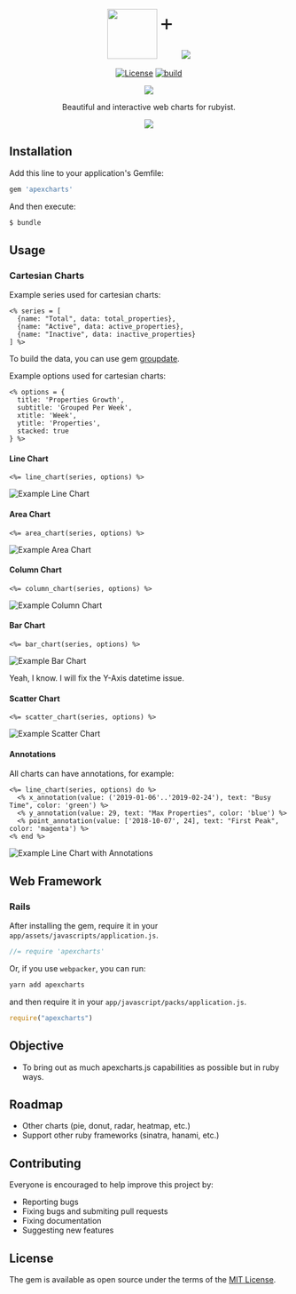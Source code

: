 <p align="center">
  <img src="https://apexcharts.com/media/apexcharts-logo.png" height="90">
  <span style="font-size: 40px; vertical-align: top; margin-right: 10px;">+</span>
  <img src="https://www.ruby-lang.org/images/header-ruby-logo.png">
</p>

<p align="center">
  <a href="https://github.com/styd/apexcharts.rb/blob/master/LICENSE"><img src="https://img.shields.io/badge/License-MIT-brightgreen.svg" alt="License"></a>
  <a href="https://travis-ci.org/styd/apexcharts.rb"><img src="https://api.travis-ci.com/styd/apexcharts.rb.svg?branch=master" alt="build" /></a>
</p>


<p align="center">
  <a href="https://twitter.com/intent/tweet?text=Create%20visualizations%20with%20this%20free%20and%20open-source%20JavaScript%20Chart%20library&url=https://www.apexcharts.com&hashtags=javascript,charts,visualizations,developers,apexcharts"><img src="https://img.shields.io/twitter/url/http/shields.io.svg?style=social"> </a>
</p>

<p align="center">Beautiful and interactive web charts for rubyist.</p>


<p align="center"><img src="https://apexcharts.com/media/apexcharts-banner.png"></p>

## Installation
Add this line to your application's Gemfile:

```ruby
gem 'apexcharts'
```

And then execute:
```bash
$ bundle
```

## Usage

### Cartesian Charts

Example series used for cartesian charts:

```erb
<% series = [
  {name: "Total", data: total_properties},
  {name: "Active", data: active_properties},
  {name: "Inactive", data: inactive_properties}
] %>
```
To build the data, you can use gem [groupdate](https://github.com/ankane/groupdate).

Example options used for cartesian charts:

```erb
<% options = {
  title: 'Properties Growth',
  subtitle: 'Grouped Per Week',
  xtitle: 'Week',
  ytitle: 'Properties',
  stacked: true
} %>
```

#### Line Chart

```erb
<%= line_chart(series, options) %>
```
![Example Line Chart](images/line_chart.png)

#### Area Chart

```erb
<%= area_chart(series, options) %>
```
![Example Area Chart](images/area_chart.png)

#### Column Chart

```erb
<%= column_chart(series, options) %>
```
![Example Column Chart](images/column_chart.png)

#### Bar Chart

```erb
<%= bar_chart(series, options) %>
```
![Example Bar Chart](images/bar_chart.png)

Yeah, I know. I will fix the Y-Axis datetime issue.

#### Scatter Chart

```erb
<%= scatter_chart(series, options) %>
```
![Example Scatter Chart](images/scatter_chart.png)

#### Annotations

All charts can have annotations, for example:

```erb
<%= line_chart(series, options) do %>
  <% x_annotation(value: ('2019-01-06'..'2019-02-24'), text: "Busy Time", color: 'green') %>
  <% y_annotation(value: 29, text: "Max Properties", color: 'blue') %>
  <% point_annotation(value: ['2018-10-07', 24], text: "First Peak", color: 'magenta') %>
<% end %>
```
![Example Line Chart with Annotations](images/chart_with_annotations.png)

## Web Framework

### Rails

After installing the gem, require it in your `app/assets/javascripts/application.js`.
```js
//= require 'apexcharts'
```

Or, if you use `webpacker`, you can run:
```bash
yarn add apexcharts
```
and then require it in your `app/javascript/packs/application.js`.
```js
require("apexcharts")
```

## Objective
- To bring out as much apexcharts.js capabilities as possible but in ruby ways.

## Roadmap
- Other charts (pie, donut, radar, heatmap, etc.)
- Support other ruby frameworks (sinatra, hanami, etc.)

## Contributing
Everyone is encouraged to help improve this project by:
- Reporting bugs
- Fixing bugs and submiting pull requests
- Fixing documentation
- Suggesting new features

## License
The gem is available as open source under the terms of the [MIT License](https://opensource.org/licenses/MIT).
